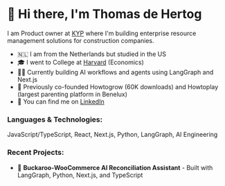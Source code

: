# 👋 Hi there, I'm Thomas de Hertog

I am Product owner at [KYP](https://kyp.nl) where I'm building enterprise resource management solutions for construction companies.

- 🇳🇱 I am from the Netherlands but studied in the US
- 🎓 I went to College at [Harvard](https://harvard.edu) (Economics)
- 👨‍💻 Currently building AI workflows and agents using LangGraph and Next.js
- 🚀 Previously co-founded Howtogrow (60K downloads) and Howtoplay (largest parenting platform in Benelux)
- 📱 You can find me on [LinkedIn](https://www.linkedin.com/in/thomas-de-hertog-ab445465/)

### Languages & Technologies:
JavaScript/TypeScript, React, Next.js, Python, LangGraph, AI Engineering

### Recent Projects:
- 🤖 **Buckaroo-WooCommerce AI Reconciliation Assistant** - Built with LangGraph, Python, Next.js, and TypeScript
